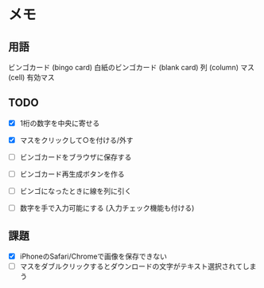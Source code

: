 # メモ


## 用語

ビンゴカード (bingo card)
白紙のビンゴカード (blank card)
列 (column)
マス (cell)
有効マス


## TODO

- [x] 1桁の数字を中央に寄せる
- [x] マスをクリックして○を付ける/外す
- [ ] ビンゴカードをブラウザに保存する
- [ ] ビンゴカード再生成ボタンを作る
- [ ] ビンゴになったときに線を列に引く
- [ ] 数字を手で入力可能にする (入力チェック機能も付ける)


## 課題

- [x] iPhoneのSafari/Chromeで画像を保存できない
- [ ] マスをダブルクリックするとダウンロードの文字がテキスト選択されてしまう
